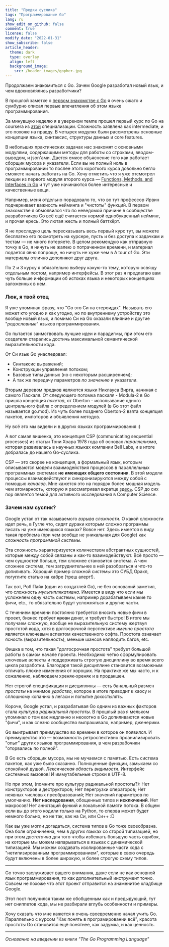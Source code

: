 ```yaml
---
title: "Предки суслика"
tags: "Программирование Go"
lang: ru
show_edit_on_github: false
comment: true
license: false
modify_date: "2022-01-31"
show_subscribe: false
article_header:
  theme: dark
  type: overlay
  align: left
  background_image:
    src: /header_images/gopher.jpg
---
```


Продолжаем знакомиться с Go. Зачем Google разработал новый язык, и чем вдохновлялись разработчики?

<!--more-->

В прошлой заметке о [первом знакомстве с Go](2022/01/23/go_language.html) я очень сжато и сумбурно описал первые впечатления об этом языке программирования.

За минувшую неделю я в увереном темпе прошел первый курс по Go на coursera из [этой](https://www.coursera.org/specializations/google-golang) специализации. Сложность заявлена как intermediate, и это похоже на правду. В четырех модулях были рассмотрены основные концепции языка, синтаксис, структуры данных и core features.

В небольших практических задачах нас знакомят с основными модулями, содержащими методы для работы со строками, вводом-выводом, и json'ами. Дается емкое объяснение того как работает сборщик мусора и указатели. Если вы не полный ноль в программировании то послее этого короткого курса довольно бегло сможете начать работать на Go. Хочу отметить что я уже отсмотрел лекции из первого модуля второго курса — [Functions, Methods, and Interfaces in Go](https://www.coursera.org/learn/golang-functions-methods?specialization=google-golang) и тут уже начинаются более интересные и качественные вещи.

Например, меня отдельно порадовало то, что во тут профессор Ирвин подчеркивает важность нейминга и "чистоты" функций. В первом знакомстве я обмолвился что по неведомой причине в сообществе разработчиков Go всё ещё считается нормой однобуквенный нейминг, и прочая ересь. Это лютая жесть и полный баттхёрт.

Я не преследую цель пересказывать весь первый курс тут, вы можете бесплатно его посмотреть на курсере, пусть и без доступа к задачкам и тестам — не много потеряете. В целом рекомендую как отправную точку в Go, я ничуть не жалею о потраченном времени, и материал подается явно попроще, но ничуть не хуже чем в A tour of Go. Эти материалы отлично дополняют друг друга.

По 2 и 3 курсу я обязательно выберу какую-то тему, которую освящу отдельным постом, например интерфейсы. В этот раз я предлагаю вам чуть больше информации об истоках языка и некоторых концепциях заложенных в нем.

### Люк, я твой отец

Я уже упоминал фразу, что  "Go это Си на стероидах". Называть его может кто угодно и как угодно, но по внутреннему устройству это вообще новый язык, и помимо Си на Go оказали влияние и другие "*родословные*" языков программирования.

Go пытается заимствовать лучшие идеи и парадигмы, при этом его создатели старались достичь максимальной семантической выразительности кода.

От Си язык Go унаследовал:
- Синтаксис выражений;
- Конструкции управления потоком;
- Базовые типы данных (но с некоторым расширением);
- А так же передачу параметров *по значению* и указатели.

Вторым деревом предков являются языки Никлауса Вирта, начиная с самого Паскаля. От следующего потомка паскаля - Modula-2 в Go пришла концепция *пакетов*, от Oberton - использвание одного центрального файла с определением модулей (в Go этот файл называется go.mod). Из чуть более позднего Oberton-2 взята концепция пакетов, импоторов и объявления методов.

Ну всё это мы видели и в других языках программирования :)

А вот самая вишенка, это концепция CSP (communicating sequential processes) из статьи Тони Хоара 1978 года об основах *параллелизма*, которая развивалась в научных языках компании Bell Labs, и в итоге добралась до нашего Go-суслика.

CSP — это скорее не концепция, а формальный язык, которым описываются модели взаимодействия процессов в параллельных программных системах **не имеющих общего состояния**. В этой модели процессы взаимодействуют и синхронизируются между собой с помощью *каналов*. Мне кажется это на порядок более мощная модель чем атомарность, которую я рассматривал вкратце [здесь](/2022/01/30/hack_in_codding_1.html). CSP до сих пор является темой для активного исследования в Computer Science.

### Зачем нам суслик?

Google устал от так называемого *взрыва сложности*. О какой сложности идет речь, в Гугле что, сидят дураки которым сложно программы писать на уже имеющихся языках? Вовсе нет. Здесь имеется в виду такая проблема (при чем вообще не уникальная для Google) как *сложность программной системы*.

Эта сложность характеризуется количеством абстрактных сущностей, которые между собой связаны и как-то взаимодействуют. Всё просто — чем сущностей больше, тем сложнее становится система. А чем сложнее система, тем затруднительнее в ней разобраться и что-то допиливать. Хороший пример сложной системы это СУБД Оракл, погуглите статью на хабре (треш алерт!).

Так вот, Роб Пайк (один из создатлей Go), не без оснований заметил, что сложность *мультипликативна*. Имеется в виду что если мы усложняем одну часть системы, например дорабатываем какие то фичи, etc., то обязательно будут усложняться и другие части.

С течением времени постоянно требуется вносить новые фичи в проект, бизнес требует ~~крови~~ денег, и требует быстро! В итоге мы получаем сложную, вообще не выразительную систему жертвуя простотой кода, хотя в долгосрочной перспективе *именно простота* является ключевым аспектом качественного софта. Простота означает ясность (выразительность), меньше шансов наплодить багов, etc.

Фишка в том, что такая "долгосрочная простота" требует большой работы в самом начале проекта. Необходимо четко сформулировать ключевые аспекты и поддерживать строгую дисциплину во время всего цикла разработки. Благодаря такой дисциплине становится возможным отличать плохие изменения от хороших. На практике же мы часто, и к сожалению, наблюдаем хреняк-хреняк и в продакшен.

Нет строгой спецификации и дисциплины — есть банальный размен *простоты* на мнимое *удобство*, которое в итоге приводит к хаосу и сплошному копанию в легаси и попытке докостылять.

Короче, Google устал, и разрабатывая Go одним из важных факторов стала *культура радикальной простоты*. В прошлый раз я мельком упоминал о том как медленно и неохотно в Go допиливаются новые "фичи", и как слезно сообщество выпрашивало, например, дженерики.

Go выигрывает преимущство во времени в которое он появился. И преимущество это — возможность ретроспективно проанилизировать "опыт" других языков программирования, в чем разрабочики "оторвались по полной".

В Go есть сборщик мусора, мы не мучаемся с памятью. Есть система пакетов, как уже было сказанно. Полноценные функции, замыкаем со спокойной душой. *Лексическая область видимости*. Интерфейс системных вызовов! И иммутабельные строки в UTF-8.

Но при этом, (помните про культуру радикальной простоты?): Нет конструкторов и деструкторов; Нет перегрузки операторов; Нет неявных числовых преобразований; Нет значений параметров по умолчанию. **Нет наследования**, обощенных типов и **исключений**. Нет макросов! Нет аннотаций функий и локальной памяти потока. В общем если вы до этого кодили только на Python, то сперва может будет немного больно, но не так, как на Си, или Си++ :D

Как вы уже могли догадаться, система типов в Go тоже своеобразна. Она боле ограниченна, чем в других языках со сторой типизацией, но при этом *достаточна* для того чтобы избежать большую часть ошибок, на которые мы можем напарываться в языках с динамической типизацией. Мы можем создавать изолированные части кода с "нетипизированным программированием", которые в свою очередь будут включены в более широкую, и более строгую схему типов.

---

Go точно заслуживает вашего внимания, даже если не как основной язык программирования, то как дополнительный инструмент точно.
Совсем не похоже что этот проект отправится на знаменитое кладбище Google.

Этот пост получился таким же обобщенным как и предыдующий, тут нет сниппетов кода, мы не разбирали вглубь особенности и примеры.

Хочу сказать что мне кажется я очень своевременно начал учить Go. Параллельно с курсом "Как понять в програмировании всё", красота простоты Go становится ещё понятнее, как задумка, и как ценность.

---
*Основанно на введении из книги "The Go Programming Language"*
